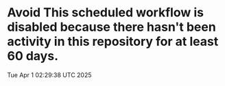 # Avoid This scheduled workflow is disabled because there hasn't been activity in this repository for at least 60 days.
Tue Apr  1 02:29:38 UTC 2025
